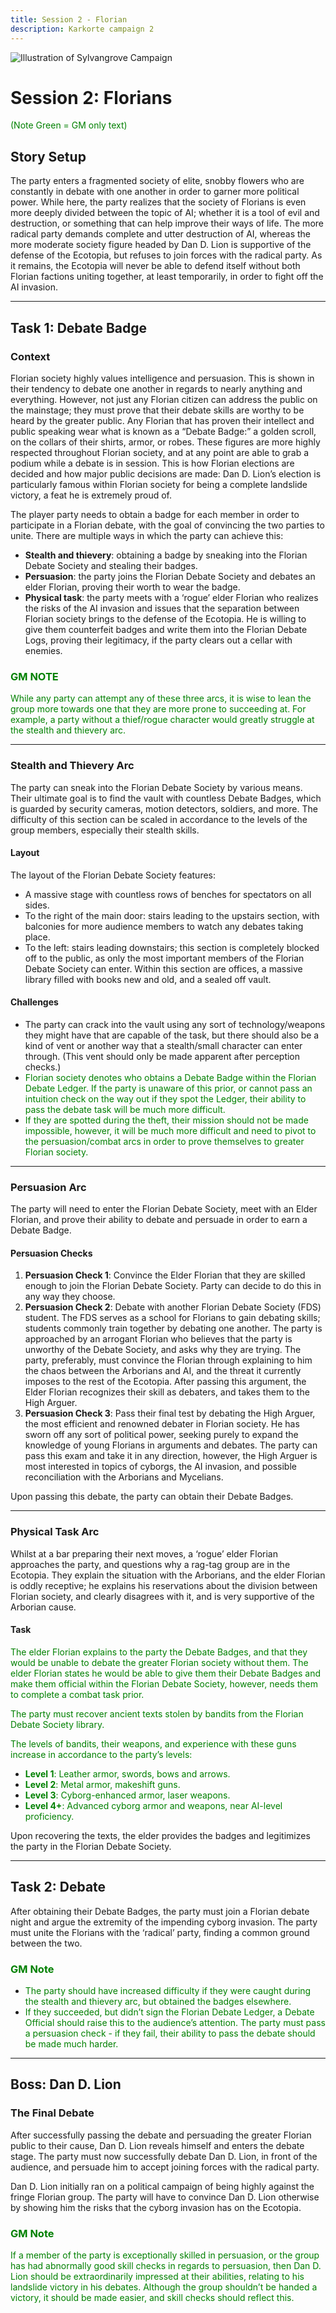 ```yaml
---
title: Session 2 - Florian
description: Karkorte campaign 2
---
```



![Illustration of Sylvangrove Campaign](../../../assets/sylvangrove/sylvangrove-campaign.jpg)

# Session 2: Florians  
<span style="color:green;">(Note Green = GM only text) </span>

## Story Setup  
The party enters a fragmented society of elite, snobby flowers who are constantly in debate with one another in order to garner more political power. While here, the party realizes that the society of Florians is even more deeply divided between the topic of AI; whether it is a tool of evil and destruction, or something that can help improve their ways of life. The more radical party demands complete and utter destruction of AI, whereas the more moderate society figure headed by Dan D. Lion is supportive of the defense of the Ecotopia, but refuses to join forces with the radical party. As it remains, the Ecotopia will never be able to defend itself without both Florian factions uniting together, at least temporarily, in order to fight off the AI invasion.  

---

## Task 1: Debate Badge  

### Context  
Florian society highly values intelligence and persuasion. This is shown in their tendency to debate one another in regards to nearly anything and everything. However, not just any Florian citizen can address the public on the mainstage; they must prove that their debate skills are worthy to be heard by the greater public. Any Florian that has proven their intellect and public speaking wear what is known as a “Debate Badge:” a golden scroll, on the collars of their shirts, armor, or robes. These figures are more highly respected throughout Florian society, and at any point are able to grab a podium while a debate is in session. This is how Florian elections are decided and how major public decisions are made: Dan D. Lion’s election is particularly famous within Florian society for being a complete landslide victory, a feat he is extremely proud of.  

The player party needs to obtain a badge for each member in order to participate in a Florian debate, with the goal of convincing the two parties to unite. There are multiple ways in which the party can achieve this:  

- **Stealth and thievery**: obtaining a badge by sneaking into the Florian Debate Society and stealing their badges.  
- **Persuasion**: the party joins the Florian Debate Society and debates an elder Florian, proving their worth to wear the badge.  
- **Physical task**: the party meets with a ‘rogue’ elder Florian who realizes the risks of the AI invasion and issues that the separation between Florian society brings to the defense of the Ecotopia. He is willing to give them counterfeit badges and write them into the Florian Debate Logs, proving their legitimacy, if the party clears out a cellar with enemies.  

### <span style="color:green;">GM NOTE  </span>
<span style="color:green;"> While any party can attempt any of these three arcs, it is wise to lean the group more towards one that they are more prone to succeeding at. For example, a party without a thief/rogue character would greatly struggle at the stealth and thievery arc.  </span>

---

### **Stealth and Thievery Arc**  

The party can sneak into the Florian Debate Society by various means. Their ultimate goal is to find the vault with countless Debate Badges, which is guarded by security cameras, motion detectors, soldiers, and more. The difficulty of this section can be scaled in accordance to the levels of the group members, especially their stealth skills.  

#### Layout  
The layout of the Florian Debate Society features:  
- A massive stage with countless rows of benches for spectators on all sides.  
- To the right of the main door: stairs leading to the upstairs section, with balconies for more audience members to watch any debates taking place.  
- To the left: stairs leading downstairs; this section is completely blocked off to the public, as only the most important members of the Florian Debate Society can enter. Within this section are offices, a massive library filled with books new and old, and a sealed off vault.  

#### Challenges  
- The party can crack into the vault using any sort of technology/weapons they might have that are capable of the task, but there should also be a kind of vent or another way that a stealth/small character can enter through. (This vent should only be made apparent after perception checks.)  
- <span style="color:green;">Florian society denotes who obtains a Debate Badge within the Florian Debate Ledger. If the party is unaware of this prior, or cannot pass an intuition check on the way out if they spot the Ledger, their ability to pass the debate task will be much more difficult.  </span>
- <span style="color:green;"> If they are spotted during the theft, their mission should not be made impossible, however, it will be much more difficult and need to pivot to the persuasion/combat arcs in order to prove themselves to greater Florian society.  </span>

---

### **Persuasion Arc**  

The party will need to enter the Florian Debate Society, meet with an Elder Florian, and prove their ability to debate and persuade in order to earn a Debate Badge.  

#### Persuasion Checks  
1. **Persuasion Check 1**: Convince the Elder Florian that they are skilled enough to join the Florian Debate Society. Party can decide to do this in any way they choose.  
2. **Persuasion Check 2**: Debate with another Florian Debate Society (FDS) student. The FDS serves as a school for Florians to gain debating skills; students commonly train together by debating one another. The party is approached by an arrogant Florian who believes that the party is unworthy of the Debate Society, and asks why they are trying. The party, preferably, must convince the Florian through explaining to him the chaos between the Arborians and AI, and the threat it currently imposes to the rest of the Ecotopia. After passing this argument, the Elder Florian recognizes their skill as debaters, and takes them to the High Arguer.  
3. **Persuasion Check 3**: Pass their final test by debating the High Arguer, the most efficient and renowned debater in Florian society. He has sworn off any sort of political power, seeking purely to expand the knowledge of young Florians in arguments and debates. The party can pass this exam and take it in any direction, however, the High Arguer is most interested in topics of cyborgs, the AI invasion, and possible reconciliation with the Arborians and Mycelians.  

Upon passing this debate, the party can obtain their Debate Badges.  

---

### **Physical Task Arc**  

Whilst at a bar preparing their next moves, a ‘rogue’ elder Florian approaches the party, and questions why a rag-tag group are in the Ecotopia. They explain the situation with the Arborians, and the elder Florian is oddly receptive; he explains his reservations about the division between Florian society, and clearly disagrees with it, and is very supportive of the Arborian cause.  

#### Task  
<span style="color:green;"> The elder Florian explains to the party the Debate Badges, and that they would be unable to debate the greater Florian society without them. The elder Florian states he would be able to give them their Debate Badges and make them official within the Florian Debate Society, however, needs them to complete a combat task prior.  </span> 

<span style="color:green;"> The party must recover ancient texts stolen by bandits from the Florian Debate Society library.   </span>

<span style="color:green;"> The levels of bandits, their weapons, and experience with these guns increase in accordance to the party’s levels:  </span>
- <span style="color:green;">**Level 1**: Leather armor, swords, bows and arrows.  </span>
- <span style="color:green;">**Level 2**: Metal armor, makeshift guns.  </span>
- <span style="color:green;">**Level 3**: Cyborg-enhanced armor, laser weapons.  </span>
- <span style="color:green;">**Level 4+**: Advanced cyborg armor and weapons, near AI-level proficiency.  </span>

Upon recovering the texts, the elder provides the badges and legitimizes the party in the Florian Debate Society.  </span>

---

## Task 2: Debate  

After obtaining their Debate Badges, the party must join a Florian debate night and argue the extremity of the impending cyborg invasion. The party must unite the Florians with the ‘radical’ party, finding a common ground between the two.  

### <span style="color:green;"> GM Note  </span>
- <span style="color:green;">The party should have increased difficulty if they were caught during the stealth and thievery arc, but obtained the badges elsewhere. </span> 
- <span style="color:green;">If they succeeded, but didn’t sign the Florian Debate Ledger, a Debate Official should raise this to the audience’s attention. The party must pass a persuasion check - if they fail, their ability to pass the debate should be made much harder. </span> 

---

## Boss: Dan D. Lion  

### The Final Debate  
After successfully passing the debate and persuading the greater Florian public to their cause, Dan D. Lion reveals himself and enters the debate stage. The party must now successfully debate Dan D. Lion, in front of the audience, and persuade him to accept joining forces with the radical party.  

Dan D. Lion initially ran on a political campaign of being highly against the fringe Florian group. The party will have to convince Dan D. Lion otherwise by showing him the risks that the cyborg invasion has on the Ecotopia.  

### <span style="color:green;"> GM Note  </span>
<span style="color:green;"> If a member of the party is exceptionally skilled in persuasion, or the group has had abnormally good skill checks in regards to persuasion, then Dan D. Lion should be extraordinarily impressed at their abilities, relating to his landslide victory in his debates. Although the group shouldn’t be handed a victory, it should be made easier, and skill checks should reflect this.  </span>
